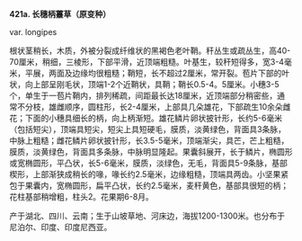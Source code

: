**421a. 长穗柄薹草（原变种）**

var. longipes

根状茎稍长，木质，外被分裂成纤维状的黑褐色老叶鞘。秆丛生或疏丛生，高40-70厘米，稍细，三棱形，下部平滑，近顶端粗糙。叶基生，较秆短得多，宽3-4毫米，平展，两面及边缘均很粗糙；鞘短，长不超过2厘米，常开裂。苞片下部的叶状，向上部呈刚毛状，顶端1-2个近鞘状，具鞘；鞘长0.5-4。5厘米。小穗3-5个，单生于一苞片鞘内，排列稀疏，间距最长达18厘米，近顶端部分稍密些，通常不分枝，雄雌顺序，圆柱形，长2-4厘米，上部具几朵雄花，下部疏生10余朵雌花；下面的小穗具细长的柄，向上柄渐短。雄花鳞片卵状披针形，长约5-6毫米（包括短尖），顶端具短尖，短尖上具短硬毛，膜质，淡黄绿色，背面具3条脉，中脉上粗糙；雌花鳞片卵状披针形，长3.5-5毫米，顶端渐尖，具芒，芒上粗糙，膜质，淡黄绿色，背面具多条脉，中脉明显隆起。果囊斜展开，长于鳞片，椭圆形或宽椭圆形，平凸状，长5-6毫米，膜质，淡绿色，无毛，背面具5-9条脉，基部楔形，上部渐狭成稍长的喙，喙长约2.5毫米，边缘粗糙，顶端具两齿。小坚果紧包于果囊内，宽椭圆形，扁平凸状，长约2.5毫米，麦秆黄色，基部具很短的柄；花柱基部稍增粗，柱头2。花果期6-8月。

产于湖北、四川、云南；生于山坡草地、河床边，海拔1200-1300米。也分布于尼泊尔、印度、印度尼西亚。

